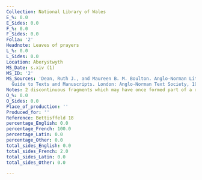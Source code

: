 ```yaml
---
Collection: National Library of Wales
E_%: 0.0
E_Sides: 0.0
F_%: 0.0
F_Sides: 0.0
Folia: '2'
Headnote: Leaves of prayers
L_%: 0.0
L_Sides: 0.0
Location: Aberystwyth
MS_Date: s.xiv (1)
MS_ID: '2'
MS_Sources: 'Dean, Ruth J., and Maureen B. M. Boulton. Anglo-Norman Literature: A
  Guide to Texts and Manuscripts. London: Anglo-Norman Text Society, 1999.'
Notes: 2 discontinuous fragments which may have once formed part of a roll
O_%: 0.0
O_Sides: 0.0
Place_of_production: ''
Produced_for: ''
Reference: Bettisffeld 18
percentage_English: 0.0
percentage_French: 100.0
percentage_Latin: 0.0
percentage_Other: 0.0
total_sides_English: 0.0
total_sides_French: 2.0
total_sides_Latin: 0.0
total_sides_Other: 0.0

---
```

